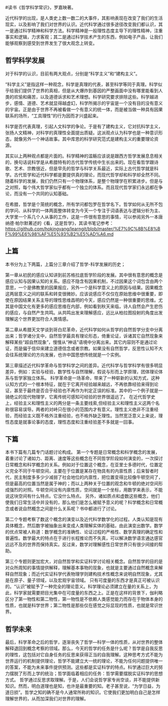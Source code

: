 \#读书《哲学科学常识》，罗嘉映著。

近代科学的出现，是人类史上数一数二的大事件，其影响表现在改变了我们的生活现实，以及影响了我们对世界的认识。近代科学通过很多途径改变我们都认识，其一是通过科学精神和科学方法。科学精神是一般理性态度主导下的理性精神，注重事实和逻辑，力求客观；其二是通过科学技术产生的东西，例如电子产品，让我们能够观察到感受到世界发生了很大观念上转变。

## 哲学科学发展 ##
对于科学的认识，目前有两大观点，分别是“科学主义”和“建构主义”。

“科学主义”是指这样一种观念，科学是真理的代表，甚至科学等同于真理。科学似乎给我们提供了世界的真相，但是从大爆炸到基因的严整画面中没有哪里能看到人类的欢愉和痛苦，以及道德诉求和艺术理想。科学研究要求排除这些。科学越进步，感情、道德、艺术就显得越虚幻，科学所揭示的宇宙是一个没有目的没有意义的宇宙。正是由于世界不再被看做一个有意义的统一体，而是被当做一种具有因果联系的场所，“工具理性”的行为因而才兴盛起来。

科学是否代表真理，引起人文科学的争论。于是有了建构主义，它对抗科学主义，张扬人文精神，对科学的真理性全面提出质疑。这派观点认为科学也是一种意识形态，就像另外一个神话故事。其中库恩的科学研究范式是建构主义的重要理论资源。

其实以上两种观点都是片面的。科学精神的滥觞应该说是跟西方哲学发展息息相关的，换句话说科学是从希腊特有的古代哲学传统中生长出来的。现在看哲学跟诗歌、艺术、宗教很近，但是早先的哲学与科学关系最近，实际上古代哲学就是科学。古代哲学和近代科学都是要提供真的理论，而现代哲学却和科学却全然不同。随着科学的发展，我们仍然只有一个物理体系，是整个物理学在积累进步。但是与之对照，每个伟大哲学家似乎都有一个独立的体系。而且现代哲学家们永远都在争论，而没有一个共同的认知基础。

在希腊，哲学是个笼统的概念，所有学问都包罗在哲学名下。哲学如何从无所不包的学问、从科学的一体两面整体转变为今天一个专注于词语表达与逻辑分析为主、大学里一个系几个人从事的工作，这是一件很有意思的事情，可以参阅另外一本唐纳德·帕尔默著述的《看，这是哲学》，其读书笔记参考：https://github.com/hokingyang/learngit/blob/master/%E7%9C%8B%E8%BF%99%E6%98%AF%E5%93%B2%E5%AD%A6.md

## 上篇 ##
本书分为上下两篇，上篇分三章介绍了哲学-科学发展的历史；

第一章从初民的感应认知讲到前苏格拉底哲学阶段的发展。其中很有意思的概念是感应认知与因果认知的关系。感应不隐含有因果机制，不过因果这个词包含由两个意思，一个是佛教里的因果报应，另外一个是科学意义上的原因与结果。因果概念这两层意义之间的联系和转变很微妙。应该说感应不仅仅在原始思维中很重要，即使在原因结果关系主导的理性思维昌明的今天，感应仍然是一种很重要的思维。尤其是中国文化有更多的感应思维在内部，例如看到秋天来临，诗人自然会产生悲伤的感应，与自然产生共鸣。从共鸣出发来理解感应，远比从柏拉图投射的角度出发理解这个世界更加符合人类情感。

第二章从希腊天文学谈到哥白尼革命，近代科学如何从哲学的自然哲学分支中分离出来；哲学诸分支中，自然哲学最具有理论形态，倚重论证，诉诸其它自然现象来解释某些“超自然现象”，慢慢从“神话”语境中分离出来。其它内容则不是通过论证，而是偏于信仰来建立道德信念或者宗教。如果没有自然哲学，反思性认知不大会往系统理论的方向发展，也许中国思想传统就是一个实例。

第三章描述近代科学革命与哲学科学之间的差异。近代科学与哲学科学有很多明显差异，例如：实验与经验，数学性与自然理解，假说与形而上学原理，团体理论体系与哲学家独立体系。
科学革命是一场革命，带来了一种崭新的认知方式，这种认知方式的一个根本特征，就在于它离开经验越来越远，不再依靠经验来得到论证，甚至于最终是否合乎经验也不再作为判定正误的标准。其中的一个例子就是一骑绝尘的现代物理学，它离传统可感知可经验的世界很遥远了。
在近代哲学史上，经验主义和理性主义的两分是一条主要线索,但经验主义和理性主义这两个名称很容易误导。两者的对峙只在很小的范围内才有意义。理性主义绝非不注重经验，而经验主义既不格外注重经验，也不格外缺乏理性。当然宽泛意义上来说，理性态度是就事论事的态度，理性态度和注重经验差不多就是一回事。

## 下篇 ##
本书下篇有几篇专门话题讨论构成。
第一个专题是日常概念和科学概念的发展，着重讨论了诸如力、距离、速度等这些概念在不同哲学阶段如何演变的，一次探讨日常概念和科学概念的关系。例如对于位置这个概念，在亚里士多德时代，位置定义完全不同于牛顿空间，主要在于位置是某存在物具有的内禀性质；后来智者时代，民主制度多多少少减弱了社会地位的内禀性，把位置变得比较像牛顿空间了，但是最高的位置当然是属于神的；而以上两种关于位置的观念和牛顿的绝对空间形成强烈的对照。牛顿空间没有内禀性质，空间就是一个坐标，用数学来表示，不能说这块空间有什么特点。它没什么特点。
另外，诸如质点和虚数这些概念，他们使我们日常生活中并没有的，那么他们是怎么被赋予意义的呢？科学概念和日常概念或者说自然概念之间是什么关系呢？书中都进行了讨论。

第二个专题考察了数这个概念的演变以及近代科学数学化的过程。人类认知是现有具体概念，然后数字被抽象出来变成人类理解实体的基础，由此演变出数学。数学的优点常被人称道：数学概念的准确性、论证过程的严格性、数学真理的确定性和普遍性。数学最大的特点在于进行长程推论而不失真，可以解决数学语言通达感官远远不及的世界而保持真实。反过来，数学对理解感性日常世界只有很少间接的帮助。

第三个专题则更加宏大，对自然哲学和实证科学讨论相关概念。自然哲学的目的是对众所周知的事情提供解释，理解基本事物的现象，也就是主要通过自然概念来解释自然现象；而近代实证科学代表物理学则建构技术性概念来说明自然现象，尤其是在原子、量子领域，以及宏观宇宙领域。
只有可度量的东西才是真正可被认识的。“认识”被赋予了一种完全的理论意义。科学理论必须建立在量的关系上，为此，科学家就需要把目光集中在可度量的东西之上。正是在这样的背景下，伽利略区分了第一物性和第二物性，第一物性是不依赖人类感觉能力而存在于物体本身的性质，也就是科学世界；第二物性是那些仅在感觉之际显现的性质，也就是常识世界。

## 哲学未来 ##
最后，科学革命之后的哲学，逐渐丧失了哲学—科学一体的性质，从对世界的整体解释退回到概念考察的领域。那么，今天的哲学的任务是什么呢？哲学是自我反思的理性，这包括对它自身任务的反思来获得正当的自我理解。这种思考方式不能为世界运行的机制提供理论，哲学不能建立大一统的理论，不能为任何问题提供唯一的答案，不能为未来事件提供预测。这些都是实证科学的特点。科学通过巨大的努力摆脱了形而上学的统治；哲学面临着相应的任务：哲学需要摆脱实证科学的思想方式。
哲学通过反思求取理解。于是，人们会说哲学家专尚空谈，并不能提供新知识。然而，明白道理也是知，也许是最重要的知。老子甚至说，“为学日益，为道日损”。哲学之知的确不是今人通常所称的知识。它使我们更加明白自己是怎样理解世界的，从而加深我们对世界的理解。

